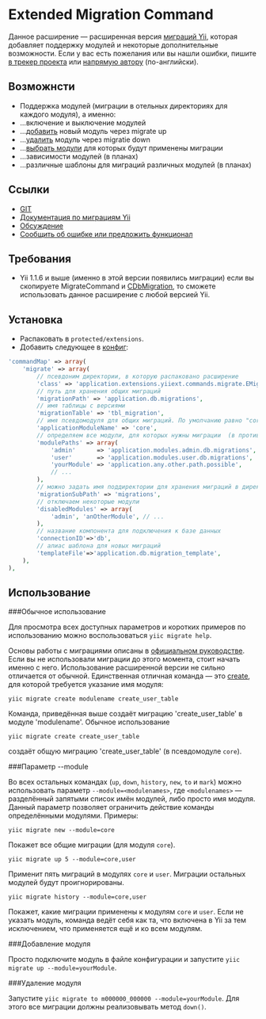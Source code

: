Extended Migration Command
==========================

Данное расширение — расширенная версия [миграций Yii](http://www.yiiframework.com/doc/guide/1.1/ru/database.migration),
которая добавляет поддержку модулей и некоторые дополнительные возможности. Если у вас есть пожелания
или вы нашли ошибки, пишите [в трекер проекта](https://github.com/yiiext/migrate-command/issues) или [напрямую автору](mailto:mail@cebe.cc) (по-английски).

Возможнсти
----------

* Поддержка модулей (миграции в отельных директориях для каждого модуля), а именно:
 * ...включение и выключение модулей
 * ...[добавить](#hh8) новый модуль через migrate up
 * ...[удалить](#hh9) модуль через migratie down
 * ...[выбрать модули](#hh7) для которых будут применены миграции
 * ...зависимости модулей (в планах)
 * ...различные шаблоны для миграций различных модулей (в планах)

Ссылки
------

* [GIT](https://github.com/yiiext/migrate-command)
* [Документация по миграциям Yii](http://www.yiiframework.com/doc/guide/1.1/ru/database.migration)
* [Обсуждение](http://www.yiiframework.com/forum/index.php?/topic/22471-extension-extended-database-migration/)
* [Сообщить об ошибке или предложить функционал](https://github.com/yiiext/migrate-command/issues)

Требования
----------

* Yii 1.1.6 и выше (именно в этой версии появились миграции)
если вы скопируете MigrateCommand и [CDbMigration](http://www.yiiframework.com/doc/api/1.1/CDbMigration),
то сможете использовать данное расширение с любой версией Yii.

Установка
---------

* Распаковать в `protected/extensions`.
* Добавить следующее в [конфиг](http://www.yiiframework.com/doc/guide/1.1/ru/database.migration#customizing-migration-command):

```php
'commandMap' => array(
	'migrate' => array(
		// псевдоним директории, в которую распаковано расширение
		'class' => 'application.extensions.yiiext.commands.migrate.EMigrateCommand',
		// путь для хранения общих миграций
		'migrationPath' => 'application.db.migrations',
		// имя таблицы с версиями
		'migrationTable' => 'tbl_migration',
		// имя псевдомодуля для общих миграций. По умолчанию равно "core".
		'applicationModuleName' => 'core',
		// определяем все модули, для которых нужны миграции  (в противном случае, модули будут взяты из конфигурации Yii)
		'modulePaths' => array(
			'admin'      => 'application.modules.admin.db.migrations',
			'user'       => 'application.modules.user.db.migrations',
			'yourModule' => 'application.any.other.path.possible',
			// ...
		),
		// можно задать имя поддиректории для хранения миграций в директории модуля
		'migrationSubPath' => 'migrations',
		// отключаем некоторые модули
		'disabledModules' => array(
			'admin', 'anOtherModule', // ...
		),
		// название компонента для подключения к базе данных
		'connectionID'=>'db',
		// алиас шаблона для новых миграций
		'templateFile'=>'application.db.migration_template',
	),
),
```


Использование
-------------

###Обычное использование

Для просмотра всех доступных параметров и коротких примеров по использованию можно
воспользоваться `yiic migrate help`.

Основы работы с миграциями описаны в [официальном руководстве](http://www.yiiframework.com/doc/guide/1.1/ru/database.migration).
Если вы не использовали миграции до этого момента, стоит начать именно с него.
Использование расширенной версии не сильно отличается от обычной.
Единственная отличная команда — это [create](http://www.yiiframework.com/doc/guide/1.1/ru/database.migration#creating-migrations),
для которой требуется указание имя модуля:

```
yiic migrate create modulename create_user_table
```

Команда, приведённая выше создаёт миграцию 'create_user_table' в модуле 'modulename'. Обычное использование

```
yiic migrate create create_user_table
```

создаёт общую миграцию 'create_user_table' (в псевдомодуле `core`).

###Параметр --module

Во всех остальных командах (`up`, `down`, `history`, `new`, `to` и `mark`) можно использовать
параметр `--module=<modulenames>`, где `<modulenames>` — разделённый запятыми список
имён модулей, либо просто имя модуля. Данный параметр позволяет ограничить действие команды
определёнными модулями.
Примеры:

```
yiic migrate new --module=core
```

Покажет все общие миграции (для модуля `core`).

```
yiic migrate up 5 --module=core,user
```

Применит пять миграций в модулях `core` и `user`. Миграции остальных модулей будут
проигнорированы.

```
yiic migrate history --module=core,user
```

Покажет, какие миграции применены к модулям `core` и `user`.
Если не указать модуль, команда ведёт себя как та, что включена в Yii за тем исключением,
что применяется ещё и ко всем модулям.

###Добавление модуля

Просто подключите модуль в файле конфигурации и запустите `yiic migrate up --module=yourModule`.

###Удаление модуля

Запустите `yiic migrate to m000000_000000 --module=yourModule`. Для этого все миграции
должны реализовывать метод `down()`.

